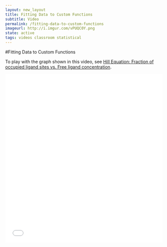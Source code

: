 ```yaml
---
layout: new_layout
title: Fitting Data to Custom Functions
subtitle: Video
permalink: /fitting-data-to-custom-functions
imageurl: http://i.imgur.com/vPUQC0Y.png
state: active
tags: videos classroom statistical
---
```


#Fitting Data to Custom Functions

To play with the graph shown in this video, see [Hill Equation: Fraction of occupied ligand sites vs. Free ligand concentration](https://plot.ly/2503/~chris/).

<div>
<iframe src="//player.vimeo.com/video/102278229" width="100%" height="540" frameborder="0" allowfullscreen="allowfullscreen" style="max-width: 100% !important; max-height: auto!important;"></iframe>
</div>
